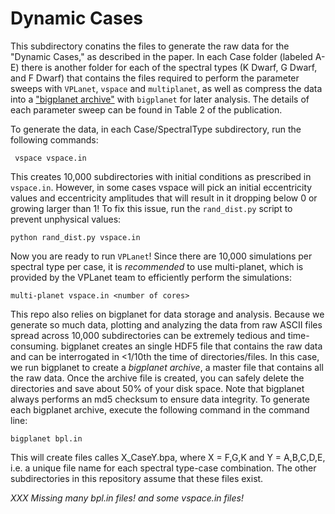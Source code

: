 # Dynamic Cases 

This subdirectory conatins the files to generate the raw data for the "Dynamic Cases," as described in the paper. In each Case folder (labeled A-E) there is another folder for each of the spectral types (K Dwarf, G Dwarf, and F Dwarf) that contains the files required to perform the parameter sweeps with ``VPLanet``, ``vspace`` and ``multiplanet``, as well as compress the data into a ["bigplanet archive"](https://virtualplanetarylaboratory.github.io/bigplanet/filetypes.html) with ``bigplanet`` for later analysis. The details of each parameter sweep can be found in Table 2 of the publication.

To generate the data, in each Case/SpectralType subdirectory, run the following commands:

```
 vspace vspace.in
```

This creates 10,000 subdirectories with initial conditions as prescribed in ``vspace.in``. However, in some cases vspace will pick an initial eccentricity values and eccentricity amplitudes that will result in it dropping below 0 or growing larger than 1! To fix this issue, run the ``rand_dist.py`` script to prevent unphysical values:

```
python rand_dist.py vspace.in
```

Now you are ready to run ``VPLanet``! Since there are 10,000 simulations per spectral type per case, it is _recommended_ to use multi-planet, which is provided by the VPLanet team to efficiently perform the simulations:

```
multi-planet vspace.in <number of cores>
```

This repo also relies on bigplanet for data storage and analysis. Because we generate so much data, plotting and analyzing the data from raw ASCII files spread across 10,000 subdirectories can be extremely tedious and time-consuming. bigplanet creates an single HDF5 file that contains the raw data and can be interrogated in <1/10th the time of directories/files. In this case, we run bigplanet to create a _bigplanet archive_, a master file that contains all the raw data. Once the archive file is created, you can safely delete the directories and save about 50% of your disk space. Note that bigplanet always performs an md5 checksum to ensure data integrity. To generate each bigplanet archive, execute the following command in the command line:

```
bigplanet bpl.in
```
This will create files calles X_CaseY.bpa, where X = F,G,K and Y = A,B,C,D,E, i.e. a unique file name for each spectral type-case combination. The other subdirectories in this repository assume that these files exist.

_XXX Missing many bpl.in files! and some vspace.in files!_
